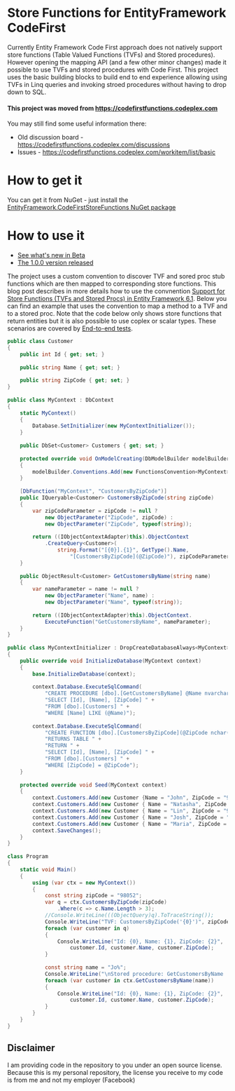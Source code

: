 # Store Functions for EntityFramework CodeFirst

Currently Entity Framework Code First approach does not natively support store functions (Table Valued Functions (TVFs) and Stored procedures). However opening the mapping API (and a few other minor changes) made it possible to use TVFs and stored procedures with Code First. This project uses the basic building blocks to build end to end experience allowing using TVFs in Linq queries and invoking stroed procedures without having to drop down to SQL. 

#### This project was moved from https://codefirstfunctions.codeplex.com

You may still find some useful information there:

 - Old discussion board - https://codefirstfunctions.codeplex.com/discussions
 - Issues - https://codefirstfunctions.codeplex.com/workitem/list/basic

# How to get it

You can get it from NuGet - just install the [EntityFramework.CodeFirstStoreFunctions NuGet package](http://www.nuget.org/packages/EntityFramework.CodeFirstStoreFunctions)

# How to use it

 - [See what's new in Beta](http://blog.3d-logic.com/2014/08/11/the-beta-version-of-store-functions-for-entityframework-6-1-1-code-first-available)
 - [The 1.0.0 version released](https://blog.3d-logic.com/2014/10/18/the-final-version-of-the-store-functions-for-entityframework-6-1-1-code-first-convention-released)

The project uses a custom convention to discover TVF and sored proc stub functions which are then mapped to corresponding store functions. This blog post describes in more details how to use the convnention [Support for Store Functions (TVFs and Stored Procs) in Entity Framework 6.1](http://blog.3d-logic.com/2014/04/09/support-for-store-functions-tvfs-and-stored-procs-in-entity-framework-6-1/). Below you can find an example that uses the convention to map a method to a TVF and to a stored proc. Note that the code below only shows store functions that return entities but it is also possible to use coplex or scalar types. These scenarios are covered by [End-to-end tests](https://github.com/moozzyk/CodeFirstFunctions/blob/master/CodeFirstStoreFunctionsTests/E2ETests.cs).

```C#
public class Customer
{
    public int Id { get; set; }
 
    public string Name { get; set; }
 
    public string ZipCode { get; set; }
}
 
public class MyContext : DbContext
{
    static MyContext()
    {
        Database.SetInitializer(new MyContextInitializer());
    }
 
    public DbSet<Customer> Customers { get; set; }
 
    protected override void OnModelCreating(DbModelBuilder modelBuilder)
    {
        modelBuilder.Conventions.Add(new FunctionsConvention<MyContext>("dbo"));
    }
 
    [DbFunction("MyContext", "CustomersByZipCode")]
    public IQueryable<Customer> CustomersByZipCode(string zipCode)
    {
        var zipCodeParameter = zipCode != null ?
            new ObjectParameter("ZipCode", zipCode) :
            new ObjectParameter("ZipCode", typeof(string));
 
        return ((IObjectContextAdapter)this).ObjectContext
            .CreateQuery<Customer>(
                string.Format("[{0}].{1}", GetType().Name, 
                    "[CustomersByZipCode](@ZipCode)"), zipCodeParameter);
    }
 
    public ObjectResult<Customer> GetCustomersByName(string name)
    {
        var nameParameter = name != null ?
            new ObjectParameter("Name", name) :
            new ObjectParameter("Name", typeof(string));
 
        return ((IObjectContextAdapter)this).ObjectContext.
            ExecuteFunction("GetCustomersByName", nameParameter);
    }
}
 
public class MyContextInitializer : DropCreateDatabaseAlways<MyContext>
{
    public override void InitializeDatabase(MyContext context)
    {
        base.InitializeDatabase(context);
 
        context.Database.ExecuteSqlCommand(
            "CREATE PROCEDURE [dbo].[GetCustomersByName] @Name nvarchar(max) AS " +
            "SELECT [Id], [Name], [ZipCode] " +
            "FROM [dbo].[Customers] " +
            "WHERE [Name] LIKE (@Name)");
 
        context.Database.ExecuteSqlCommand(
            "CREATE FUNCTION [dbo].[CustomersByZipCode](@ZipCode nchar(5)) " +
            "RETURNS TABLE " +
            "RETURN " +
            "SELECT [Id], [Name], [ZipCode] " +
            "FROM [dbo].[Customers] " + 
            "WHERE [ZipCode] = @ZipCode");
    }
 
    protected override void Seed(MyContext context)
    {
        context.Customers.Add(new Customer {Name = "John", ZipCode = "98052"});
        context.Customers.Add(new Customer { Name = "Natasha", ZipCode = "98210" });
        context.Customers.Add(new Customer { Name = "Lin", ZipCode = "98052" });
        context.Customers.Add(new Customer { Name = "Josh", ZipCode = "90210" });
        context.Customers.Add(new Customer { Name = "Maria", ZipCode = "98074" });
        context.SaveChanges();
    }
}
 
class Program
{
    static void Main()
    {
        using (var ctx = new MyContext())
        {
            const string zipCode = "98052";
            var q = ctx.CustomersByZipCode(zipCode)
                .Where(c => c.Name.Length > 3);
            //Console.WriteLine(((ObjectQuery)q).ToTraceString());
            Console.WriteLine("TVF: CustomersByZipCode('{0}')", zipCode);
            foreach (var customer in q)
            {
                Console.WriteLine("Id: {0}, Name: {1}, ZipCode: {2}", 
                    customer.Id, customer.Name, customer.ZipCode);
            }
 
            const string name = "Jo%";
            Console.WriteLine("\nStored procedure: GetCustomersByName '{0}'", name);
            foreach (var customer in ctx.GetCustomersByName(name))
            {
                Console.WriteLine("Id: {0}, Name: {1}, ZipCode: {2}", 
                    customer.Id, customer.Name, customer.ZipCode);   
            }
        }
    }
}
```

## Disclaimer

I am providing code in the repository to you under an open source license. Because this is my personal repository, the license you receive to my code is from me and not my employer (Facebook)
